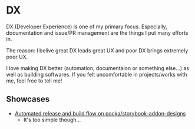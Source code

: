 # DX

DX (Developer Experience) is one of my primary focus.
Especially, documentation and issue/PR management are the things I put many efforts in.

The reason: I belive great DX leads great UX and poor DX brings extremely poor UX.

I love making DX better (automation, documentaion or something else...) as well as building softwares.
If you felt uncomfortable in projects/works with me, feel free to tell me!

## Showcases

- [Automated release and build flow on pocka/storybook-addon-designs](https://github.com/pocka/storybook-addon-designs/blob/master/.github/main.workflow)
  - It's too simple though...
